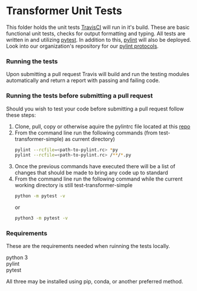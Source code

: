 # Transformer Unit Tests
This folder holds the unit tests [TravisCI](https://travis-ci.org/) will run in it's build. 
These are basic functional unit tests, checks for output formatting and typing. 
All tests are written in and utilizing [pytest](https://docs.pytest.org/en/latest/). 
In addition to this, [pylint](https://www.pylint.org/) will also be deployed. 
Look into our organization's repository for our [pylint protocols](https://github.com/AgPipeline/Organization-info).

### Running the tests
Upon submitting a pull request Travis will build and run the testing modules automatically and return a report with passing and failing code. 

### Running the tests before submitting a pull request
Should you wish to test your code before submitting a pull request follow these steps:
1) Clone, pull, copy or otherwise aquire the pylintrc file located at this [repo](https://github.com/AgPipeline/Organization-info)
2) From the command line run the following commands (from test-transformer-simple) as current directory)
    ```sh
    pylint --rcfile=<path-to-pylint.rc> *py
    pylint --rcfile=<path-to-pylint.rc> /**/*.py
    ```
3) Once the previous commands have executed there will be a list of changes that should be made to bring any code up to standard
4) From the command line run the following command while the current working directory is still test-transformer-simple
    ```sh
    python -m pytest -v
    ```
    or
    ```sh
    python3 -m pytest -v
    ```

### Requirements 
These are the requirements needed when ruinning the tests locally. 

python 3 \
pylint \
pytest

All three may be installed using pip, conda, or another preferred method.
